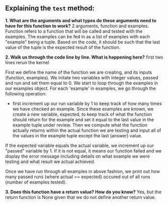 ## Explaining the `test` method:

**1. What are the arguments and what types do these arguments need to have for this function to work?**
2 arguments, function and examples.
Function refers to a function that will be called and tested with the examples.
The examples can be fed in as a list of examples with each "example" being a tuple. Based on the code, it should be such that the last value of the tuple is the expected result of the function.

**2. Walk us through the code line by line. What is happening here?**
first two lines rerun the kernel

First we define the name of the function we are creating, and its inputs (function, examples).
We initate two variables with integer values, passed and run and set them equal to 0.
We start to loop through the examples in our examples object. For each 'example' in examples, we go through the following operation:
- first increment up our run variable by 1 to keep track of how many times we have checked an example.
Since these examples are known, we create a new variable, expected, to keep track of what the function should return for the example and set it equal to the last value in the example tuple under review. Then we compute what the function actually returns within the actual function we are testing and input all of the values in the example tuple except the last (answer) value. 

If the expected variable equals the actual variable, we increment up our "passed" variable by 1. If it is not equal, it means our function failed and we display the error message including details on what example we were testing and what result we actual achieved.

Once we have run through all examples in above fashion, we print out how many passed runs (where actual == expected) occured out of all runs (number of examples tested).

**3. Does this function have a return value? How do you know?**
Yes, but the return function is None given that we do not define another return value.